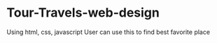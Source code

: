 # Tour-Travels-web-design

Using html, css, javascript
User can use this to find best favorite place
